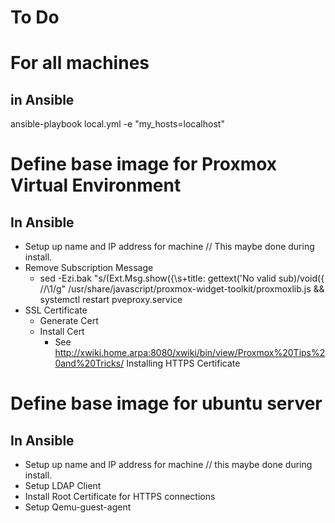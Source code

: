 # To Do

# For all machines
## in Ansible
ansible-playbook local.yml -e "my_hosts=localhost"
# Define base image for Proxmox Virtual Environment

## In Ansible
* Setup up name and IP address for machine  // This maybe done during install.
* Remove Subscription Message
  * sed -Ezi.bak "s/(Ext.Msg.show\(\{\s+title: gettext\('No valid sub)/void\(\{ \/\/\1/g" /usr/share/javascript/proxmox-widget-toolkit/proxmoxlib.js && systemctl restart pveproxy.service
* SSL Certificate
  * Generate Cert
  * Install Cert
    * See http://xwiki.home.arpa:8080/xwiki/bin/view/Proxmox%20Tips%20and%20Tricks/  Installing HTTPS Certificate


# Define base image for ubuntu server

## In Ansible
* Setup up name and IP address for machine // this maybe done during install.
* Setup LDAP Client
* Install Root Certificate for HTTPS connections
* Setup Qemu-guest-agent
  
